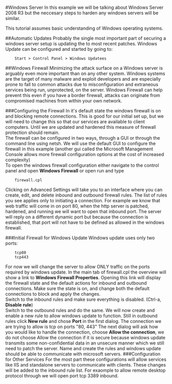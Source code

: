 #Windows Server
In this example we will be talking about Windows Server 2008 R3 but the neccesary steps to harden any windows servers will be similar.

This tutorial assumes basic understanding of Windows operating systems. 

##Automatic Updates
Probably the single most important part of securing a windows server setup is updating the to most recent patches. Windows Update can be configured and started by going to:
~~~
	Start > Control Panel > Windows Updatees
~~~
##Windows Firewall
Minimizing the attack surface on a Windows server is arguably even more important than on any other system. Windows systems are the target of many malware and exploit developers and are especially prone to fall to common attacks due to misconfiguration and extraneous services being run, unprotected, on the server. Windows Firewall can help prevent this even if you have a border firewall, attacks can originate from compromised machines from within your own network.  

###Configuring the Firewall
In it's default state the windows firewall is on and blocking remote connections. This is good for our initial set up, but we will need to change this so that our services are available to client computers. Until we are updated and hardened this measure of firewall protection should remain.  
The firewall can be configured in two ways, through a GUI or through the command line using netsh. We will use the default GUI to configure the firewall in this example (another gui called the Microsoft Management Console allows more firewall configuration options at the cost of increased complexity)  
To open the windows firewall configuration either navigate to the control panel and open __Windows Firewall__ or open run and type
~~~
	firewall.cpl
~~~
Clicking on Advanced Settings will take you to an interface where you can create, edit, and delete inbound and outbound firewall rules. The list of rules you see applies only to initiating a connection. For example we know that web traffic will come in on port 80, when the http server is patched, hardened, and running we will want to open that inbound port. The server will reply on a different dynamic port but because the connection is established, that port will not have to be defined as allowed in the windows firewall.

###Initial Firewall for Windows Update
Windows update uses only two ports:
~~~
	tcp80
	tcp443
~~~
For now we will change the server to allow ONLY traffic on the ports required by windows update. In the main tab of firewall.cpl the overview will show a link to __Windows Firewall Properties__. Opening this link will display the firewall state and the default actions for inbound and outbound connections. Make sure the state is on, and change both the default connections to block and apply the changes.  
Switch to the inbound rules and make sure everything is disabled. (Ctrl-a, __Disable rule__)  
Switch to the outbound rules and do the same.
We will now create and enable a new rule to allow windows update to function. Still in outbound rules click __New rule__ and chose __Port__ in the first dialog. The connection we are trying to allow is tcp on ports "80, 443" The next dialog will ask how you would like to handle the connection, choose __Allow the connection__, we do not choose Allow the connection if it is secure because windows update transmits some non-confidential data in an unsecure manner which we still need to patch the server. Name and create the rules and windows update should be able to communicate with microsoft servers.
###Configuration for Other Services
For the most part these configurations will allow services like IIS and standalone servers to communicate with clients. These changes will be added to the inbound rule list. For exaomple to allow remote desktop protocol through we will open port tcp 3389 inbound.